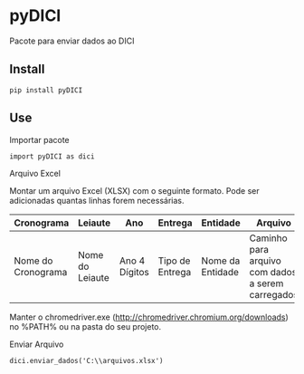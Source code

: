 # pyDICI
Pacote para enviar dados ao DICI

## Install 

```
pip install pyDICI
```

## Use
Importar pacote
```
import pyDICI as dici
```
Arquivo Excel

Montar um arquivo Excel (XLSX) com o seguinte formato. Pode ser adicionadas quantas linhas forem necessárias.

|Cronograma|Leiaute|Ano|Entrega|Entidade|Arquivo|
|----------|-------|---|-------|--------|-------|
|Nome do Cronograma|Nome do Leiaute|Ano 4 Dígitos|Tipo de Entrega|Nome da Entidade|Caminho para arquivo com dados a serem carregados|

Manter o chromedriver.exe (http://chromedriver.chromium.org/downloads) no %PATH% ou na pasta do seu projeto.

Enviar Arquivo
```
dici.enviar_dados('C:\\arquivos.xlsx')
```